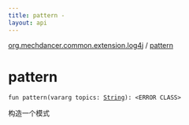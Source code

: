 ```yaml
---
title: pattern - 
layout: api
---
```


<div class='api-docs-breadcrumbs'><a href="index.html">org.mechdancer.common.extension.log4j</a> / <a href="./pattern.html">pattern</a></div>

# pattern

<div class="signature"><code><span class="keyword">fun </span><span class="identifier">pattern</span><span class="symbol">(</span><span class="keyword">vararg</span> <span class="parameterName" id="org.mechdancer.common.extension.log4j$pattern(kotlin.Array((kotlin.String)))/topics">topics</span><span class="symbol">:</span>&nbsp;<a href="https://kotlinlang.org/api/latest/jvm/stdlib/kotlin/-string/index.html"><span class="identifier">String</span></a><span class="symbol">)</span><span class="symbol">: </span><span class="identifier">&lt;ERROR CLASS&gt;</span></code></div>

构造一个模式

